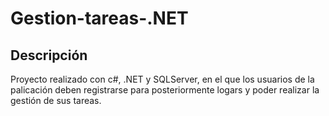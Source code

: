 # Gestion-tareas-.NET

## Descripción
Proyecto realizado con c#, .NET y SQLServer, en el que los usuarios de la palicación deben registrarse para posteriormente logars y poder realizar la gestión de sus tareas.
